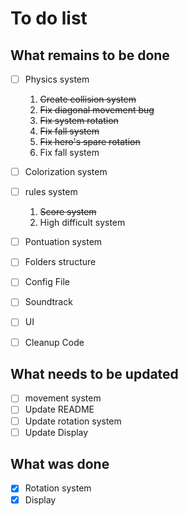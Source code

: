 # To do list

## What remains to be done

- [ ] Physics system
    1. ~~Create collision system~~
    1. ~~Fix diagonal movement bug~~
    1. ~~Fix system rotation~~
    1. ~~Fix fall system~~
    1. ~~Fix hero's spare rotation~~
    1. Fix fall system

- [ ] Colorization system
- [ ] rules system
    1. ~~Score system~~
    1. High difficult system
- [ ] Pontuation system
- [ ] Folders structure
- [ ] Config File
- [ ] Soundtrack
- [ ] UI
- [ ] Cleanup Code

## What needs to be updated

- [ ] movement system
- [ ] Update README
- [ ] Update rotation system
- [ ] Update Display

## What was done

- [x] Rotation system
- [x] Display
